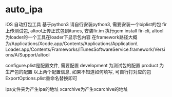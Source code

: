 # auto_ipa
iOS 自动打包工具  基于python3 请自行安装python3, 需要安装一个biplist的包 
fir上传测试包, altool上传正式包到itunes, 安装fir.im 执行gem install fir-cli, altool 为loader的一个工具在loader下显示包内容 在framework路径大概为/Applications/Xcode.app/Contents/Applications/Application\ Loader.app/Contents/Frameworks/ITunesSoftwareService.framework/Versions/A/Support/altool

configure.plist是配置文件, 需要配置
development 为测试包的配置
product 为生产包的配置 
以上两个配置信息, 如果不知道如何填写,  可自行打对应的包 ExportOptions.plist重命名替换即可

ipa文件夹为产生ipa的地址
xcarchive为产生xcarchive的地址




